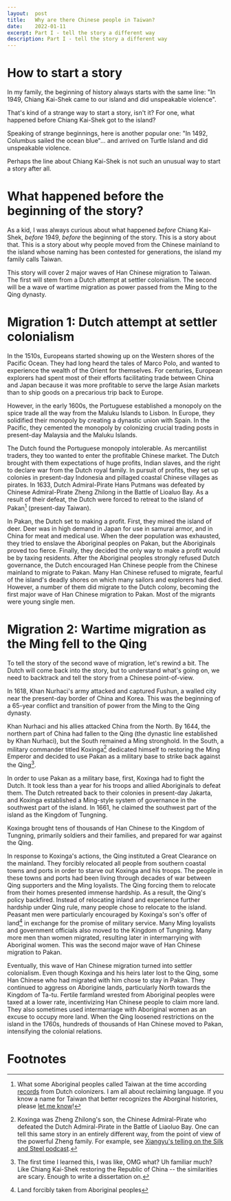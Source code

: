 ```yaml
---
layout:  post
title:   Why are there Chinese people in Taiwan?
date:    2022-01-11
excerpt: Part I - tell the story a different way
description: Part I - tell the story a different way
---
```


# How to start a story

In my family, the beginning of history always starts with the same line: "In 1949, Chiang Kai-Shek came to our island and did unspeakable violence".

That's kind of a strange way to start a story, isn't it? For one, what happened before Chiang Kai-Shek got to the island?

Speaking of strange beginnings, here is another popular one: "In 1492, Columbus sailed the ocean blue"... and arrived on Turtle Island and did unspeakable violence.

Perhaps the line about Chiang Kai-Shek is not such an unusual way to start a story after all.

# What happened before the beginning of the story?

As a kid, I was always curious about what happened *before* Chiang Kai-Shek, *before* 1949, *before* the beginning of the story. This is a story about that. This is a story about why people moved from the Chinese mainland to the island whose naming has been contested for generations, the island my family calls Taiwan.

This story will cover 2 major waves of Han Chinese migration to Taiwan. The first will stem from a Dutch attempt at settler colonialism. The second will be a wave of wartime migration as power passed from the Ming to the Qing dynasty.

# Migration 1: Dutch attempt at settler colonialism

In the 1510s, Europeans started showing up on the Western shores of the Pacific Ocean. They had long heard the tales of Marco Polo, and wanted to experience the wealth of the Orient for themselves. For centuries, European explorers had spent most of their efforts facilitating trade between China and Japan because it was more profitable to serve the large Asian markets than to ship goods on a precarious trip back to Europe. 

However, in the early 1600s, the Portuguese established a monopoly on the spice trade all the way from the Maluku Islands to Lisbon. In Europe, they solidified their monopoly by creating a dynastic union with Spain. In the Pacific, they cemented the monopoly by colonizing crucial trading posts in present-day Malaysia and the Maluku Islands.

The Dutch found the Portuguese monopoly intolerable. As mercantilist traders, they too wanted to enter the profitable Chinese market. The Dutch brought with them expectations of huge profits, Indian slaves, and the right to declare war from the Dutch royal family. In pursuit of profits, they set up colonies in present-day Indonesia and pillaged coastal Chinese villages as pirates. In 1633, Dutch Admiral-Pirate Hans Putmans was defeated by Chinese Admiral-Pirate Zheng Zhilong in the Battle of Lioaluo Bay. As a result of their defeat, the Dutch were forced to retreat to the island of Pakan[^1] (present-day Taiwan).

In Pakan, the Dutch set to making a profit. First, they mined the island of deer. Deer was in high demand in Japan for use in samurai armor, and in China for meat and medical use. When the deer population was exhausted, they tried to enslave the Aboriginal peoples on Pakan, but the Aboriginals proved too fierce. Finally, they decided the only way to make a profit would be by taxing residents. After the Aboriginal peoples strongly refused Dutch governance, the Dutch encouraged Han Chinese people from the Chinese mainland to migrate to Pakan. Many Han Chinese refused to migrate, fearful of the island's deadly shores on which many sailors and explorers had died. However, a number of them did migrate to the Dutch colony, becoming the first major wave of Han Chinese migration to Pakan. Most of the migrants were young single men. 

# Migration 2: Wartime migration as the Ming fell to the Qing

To tell the story of the second wave of migration, let's rewind a bit. The Dutch will come back into the story, but to understand what's going on, we need to backtrack and tell the story from a Chinese point-of-view.

In 1618, Khan Nurhaci's army attacked and captured Fushun, a walled city near the present-day border of China and Korea. This was the beginning of a 65-year conflict and transition of power from the Ming to the Qing dynasty. 

Khan Nurhaci and his allies attacked China from the North. By 1644, the northern part of China had fallen to the Qing (the dynastic line established by Khan Nurhaci), but the South remained a Ming stronghold. In the South, a military commander titled Koxinga[^2] dedicated himself to restoring the Ming Emperor and decided to use Pakan as a military base to strike back against the Qing[^3].

In order to use Pakan as a military base, first, Koxinga had to fight the Dutch. It took less than a year for his troops and allied Aboriginals to defeat them. The Dutch retreated back to their colonies in present-day Jakarta, and Koxinga established a Ming-style system of governance in the southwest part of the island. In 1661, he claimed the southwest part of the island as the Kingdom of Tungning. 

Koxinga brought tens of thousands of Han Chinese to the Kingdom of Tungning, primarily soldiers and their families, and prepared for war against the Qing.

In response to Koxinga's actions, the Qing instituted a Great Clearance on the mainland. They forcibly relocated all people from southern coastal towns and ports in order to starve out Koxinga and his troops. The people in these towns and ports had been living through decades of war between Qing supporters and the Ming loyalists. The Qing forcing them to relocate from their homes presented immense hardship. As a result, the Qing's policy backfired. Instead of relocating inland and experience further hardship under Qing rule, many people chose to relocate to the island. Peasant men were particularly encouraged by Koxinga's son's offer of land[^4] in exchange for the promise of military service. Many Ming loyalists and government officials also moved to the Kingdom of Tungning. Many more men than women migrated, resulting later in intermarrying with Aboriginal women. This was the second major wave of Han Chinese migration to Pakan.

Eventually, this wave of Han Chinese migration turned into settler colonialism. Even though Koxinga and his heirs later lost to the Qing, some Han Chinese who had migrated with him chose to stay in Pakan. They continued to aggress on Aborigine lands, particularly North towards the Kingdom of Ta-tu. Fertile farmland wrested from Aboriginal peoples were taxed at a lower rate, incentivizing Han Chinese people to claim more land. They also sometimes used intermarriage with Aboriginal women as an excuse to occupy more land. When the Qing loosened restrictions on the island in the 1760s, hundreds of thousands of Han Chinese moved to Pakan, intensifying the colonial relations.

# Footnotes

[^1]: What some Aboriginal peoples called Taiwan at the time according [records](https://en.wikipedia.org/wiki/History_of_Taiwan#Dutch_and_Spanish_colonies) from Dutch colonizers. I am all about reclaiming language. If you know a name for Taiwan that better recognizes the Aborginal histories, please [let me know](mailto:rebecca.burwei@gmail.com)!

[^2]: Koxinga was Zheng Zhilong's son, the Chinese Admiral-Pirate who defeated the Dutch Admiral-Pirate in the Battle of Liaoluo Bay. One can tell this same story in an entirely different way, from the point of view of the powerful Zheng family. For example, see [Xiangyu's telling on the Silk and Steel podcast](https://www.patreon.com/posts/unlocked-silk-ep-41811332).

[^3]: The first time I learned this, I was like, OMG what? Uh familiar much? Like Chiang Kai-Shek restoring the Republic of China -- the similarities are scary. Enough to write a dissertation on.

[^4]: Land forcibly taken from Aboriginal peoples

